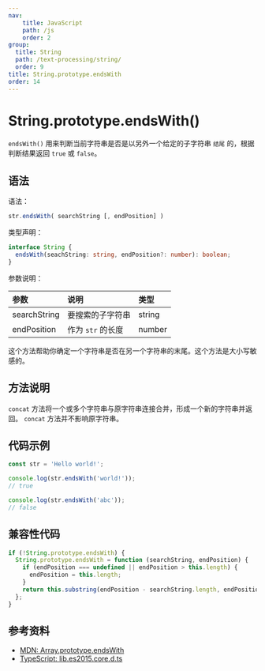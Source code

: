 ```yaml
---
nav:
    title: JavaScript
    path: /js
    order: 2
group:
  title: String
  path: /text-processing/string/
  order: 9
title: String.prototype.endsWith
order: 14
---
```


# String.prototype.endsWith()

`endsWith()` 用来判断当前字符串是否是以另外一个给定的子字符串 `结尾` 的，根据判断结果返回 `true` 或 `false`。

## 语法

语法：

```js
str.endsWith( searchString [, endPosition] )
```

类型声明：

```ts
interface String {
  endsWith(seachString: string, endPosition?: number): boolean;
}
```

参数说明：

| 参数         | 说明              | 类型   |
| :----------- | :---------------- | :----- |
| searchString | 要搜索的子字符串  | string |
| endPosition  | 作为 `str` 的长度 | number |

这个方法帮助你确定一个字符串是否在另一个字符串的末尾。这个方法是大小写敏感的。

## 方法说明

`concat` 方法将一个或多个字符串与原字符串连接合并，形成一个新的字符串并返回。 `concat` 方法并不影响原字符串。

## 代码示例

```js
const str = 'Hello world!';

console.log(str.endsWith('world!'));
// true

console.log(str.endsWith('abc'));
// false
```

## 兼容性代码

```js
if (!String.prototype.endsWith) {
  String.prototype.endsWith = function (searchString, endPosition) {
    if (endPosition === undefined || endPosition > this.length) {
      endPosition = this.length;
    }
    return this.substring(endPosition - searchString.length, endPosition) === searchString;
  };
}
```

## 参考资料

- [MDN: Array.prototype.endsWith](https://developer.mozilla.org/zh-CN/docs/Web/JavaScript/Reference/Global_Objects/String/endsWith)
- [TypeScript: lib.es2015.core.d.ts](https://github.com/microsoft/TypeScript/blob/main/lib/lib.es2015.core.d.ts)
